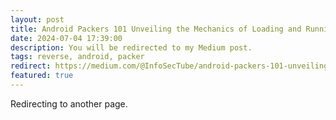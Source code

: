 ```yaml
---
layout: post
title: Android Packers 101 Unveiling the Mechanics of Loading and Running Code at Runtime
date: 2024-07-04 17:39:00
description: You will be redirected to my Medium post.
tags: reverse, android, packer
redirect: https://medium.com/@InfoSecTube/android-packers-101-unveiling-the-mechanics-of-loading-and-running-code-at-runtime-ee0145bfc4d4
featured: true
---
```


Redirecting to another page.
